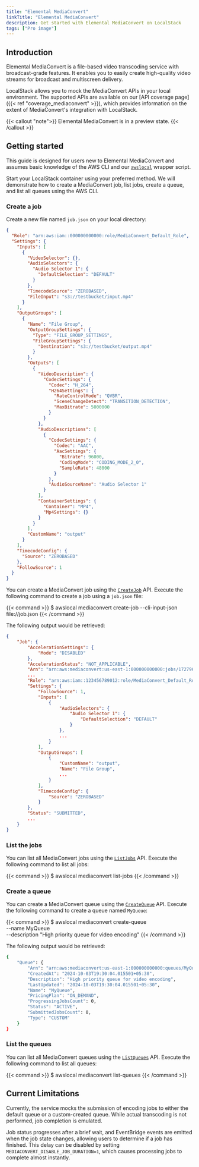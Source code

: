 ```yaml
---
title: "Elemental MediaConvert"
linkTitle: "Elemental MediaConvert"
description: Get started with Elemental MediaConvert on LocalStack
tags: ["Pro image"]
---
```


## Introduction

Elemental MediaConvert is a file-based video transcoding service with broadcast-grade features.
It enables you to easily create high-quality video streams for broadcast and multiscreen delivery.

LocalStack allows you to mock the MediaConvert APIs in your local environment.
The supported APIs are available on our [API coverage page]({{< ref "coverage_mediaconvert" >}}), which provides information on the extent of MediaConvert's integration with LocalStack.

{{< callout "note">}}
Elemental MediaConvert is in a preview state.
{{< /callout >}}

## Getting started

This guide is designed for users new to Elemental MediaConvert and assumes basic knowledge of the AWS CLI and our [`awslocal`](https://github.com/localstack/awscli-local) wrapper script.

Start your LocalStack container using your preferred method.
We will demonstrate how to create a MediaConvert job, list jobs, create a queue, and list all queues using the AWS CLI.

### Create a job

Create a new file named `job.json` on your local directory:

```json
{
  "Role": "arn:aws:iam::000000000000:role/MediaConvert_Default_Role",
  "Settings": {
    "Inputs": [
      {
        "VideoSelector": {},
        "AudioSelectors": {
          "Audio Selector 1": {
            "DefaultSelection": "DEFAULT"
          }
        },
        "TimecodeSource": "ZEROBASED",
        "FileInput": "s3://testbucket/input.mp4"
      }
    ],
    "OutputGroups": [
      {
        "Name": "File Group",
        "OutputGroupSettings": {
          "Type": "FILE_GROUP_SETTINGS",
          "FileGroupSettings": {
            "Destination": "s3://testbucket/output.mp4"
          }
        },
        "Outputs": [
          {
            "VideoDescription": {
              "CodecSettings": {
                "Codec": "H_264",
                "H264Settings": {
                  "RateControlMode": "QVBR",
                  "SceneChangeDetect": "TRANSITION_DETECTION",
                  "MaxBitrate": 5000000
                }
              }
            },
            "AudioDescriptions": [
              {
                "CodecSettings": {
                  "Codec": "AAC",
                  "AacSettings": {
                    "Bitrate": 96000,
                    "CodingMode": "CODING_MODE_2_0",
                    "SampleRate": 48000
                  }
                },
                "AudioSourceName": "Audio Selector 1"
              }
            ],
            "ContainerSettings": {
              "Container": "MP4",
              "Mp4Settings": {}
            }
          }
        ],
        "CustomName": "output"
      }
    ],
    "TimecodeConfig": {
      "Source": "ZEROBASED"
    },
    "FollowSource": 1
  }
}
```

You can create a MediaConvert job using the [`CreateJob`](https://docs.aws.amazon.com/goto/WebAPI/mediaconvert-2017-08-29/CreateJob) API.
Execute the following command to create a job using a `job.json` file:

{{< command >}}
$ awslocal mediaconvert create-job --cli-input-json file://job.json
{{< /command >}}

The following output would be retrieved:

```json
{
    "Job": {
        "AccelerationSettings": {
            "Mode": "DISABLED"
        },
        "AccelerationStatus": "NOT_APPLICABLE",
        "Arn": "arn:aws:mediaconvert:us-east-1:000000000000:jobs/1727963943858-7bdace",
        ...
        "Role": "arn:aws:iam::123456789012:role/MediaConvert_Default_Role",
        "Settings": {
            "FollowSource": 1,
            "Inputs": [
                {
                    "AudioSelectors": {
                        "Audio Selector 1": {
                            "DefaultSelection": "DEFAULT"
                        }
                    },
                    ...
                }
            ],
            "OutputGroups": [
                {
                    "CustomName": "output",
                    "Name": "File Group",
                    ...
                }
            ],
            "TimecodeConfig": {
                "Source": "ZEROBASED"
            }
        },
        "Status": "SUBMITTED",
        ...
    }
}
```

### List the jobs

You can list all MediaConvert jobs using the [`ListJobs`](https://docs.aws.amazon.com/mediaconvert/latest/apireference/jobs.html#jobsget) API.
Execute the following command to list all jobs:

{{< command >}}
$ awslocal mediaconvert list-jobs
{{< /command >}}

### Create a queue

You can create a MediaConvert queue using the [`CreateQueue`](https://docs.aws.amazon.com/mediaconvert/latest/apireference/queues.html#queuespost) API.
Execute the following command to create a queue named `MyQueue`:

{{< command >}}
$ awslocal mediaconvert create-queue  
    --name MyQueue  
    --description "High priority queue for video encoding"
{{< /command >}}

The following output would be retrieved:

```bash
{
    "Queue": {
        "Arn": "arn:aws:mediaconvert:us-east-1:000000000000:queues/MyQueue",
        "CreatedAt": "2024-10-03T19:30:04.015501+05:30",
        "Description": "High priority queue for video encoding",
        "LastUpdated": "2024-10-03T19:30:04.015501+05:30",
        "Name": "MyQueue",
        "PricingPlan": "ON_DEMAND",
        "ProgressingJobsCount": 0,
        "Status": "ACTIVE",
        "SubmittedJobsCount": 0,
        "Type": "CUSTOM"
    }
}
```

### List the queues

You can list all MediaConvert queues using the [`ListQueues`](https://docs.aws.amazon.com/mediaconvert/latest/apireference/queues.html#queuesget) API.
Execute the following command to list all queues:

{{< command >}}
$ awslocal mediaconvert list-queues
{{< /command >}}

## Current Limitations

Currently, the service mocks the submission of encoding jobs to either the default queue or a custom-created queue.
While actual transcoding is not performed, job completion is emulated.

Job status progresses after a brief wait, and EventBridge events are emitted when the job state changes, allowing users to determine if a job has finished.
This delay can be disabled by setting  `MEDIACONVERT_DISABLE_JOB_DURATION=1`, which causes processing jobs to complete almost instantly.

